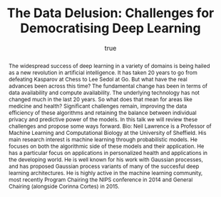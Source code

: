 ---
abstract: 'The widespread success of deep learning in a variety of domains is being
  hailed as a new revolution in artificial intelligence. It has taken 20 years to
  go from defeating Kasparov at Chess to Lee Sedol at Go. But what have the real advances
  been across this time? The fundamental change has been in terms of data availability
  and compute availability. The underlying technology has not changed much in the
  last 20 years. So what does that mean for areas like medicine and health? Significant
  challenges remain, improving the data efficiency of these algorithms and retaining
  the balance between individual privacy and predictive power of the models. In this
  talk we will review these challenges and propose some ways forward. Bio: Neil Lawrence
  is a Professor of Machine Learning and Computational Biology at the University of
  Sheffield. His main research interest is machine learning through probabilistic
  models. He focuses on both the algorithmic side of these models and their application.
  He has a particular focus on applications in personalized health and applications
  in the developing world. He is well known for his work with Gaussian processes,
  and has proposed Gaussian process variants of many of the succesful deep learning
  architectures. He is highly active in the machine learning community, most recently
  Program Chairing the NIPS conference in 2014 and General Chairing (alongside Corinna
  Cortes) in 2015.'
author:
- family: Lawrence
  given: Neil D.
  gscholar: r3SJcvoAAAAJ
  institute: University of Sheffield
  twitter: lawrennd
  url: http://inverseprobability.com
blog: 2016-03-04-deep-learning-and-uncertainty.md
categories:
- Lawrence-deep-summit16b
day: '22'
errata: []
extras: []
key: Lawrence-deep-summit16b
layout: talk
month: 9
ppt: 2016-09-22-deepLearningSummit.pptx
published: 2016-09-22
reveal: 2016-09-22-the-data-delusion.slides.html
reveal-md: 2016-09-22-the-data-delusion.md
section: pre
title: 'The Data Delusion: Challenges for Democratising Deep Learning'
venue: Deep Learning Summit, London, UK
year: '2016'
youtube: BI9PMvuolqc
---